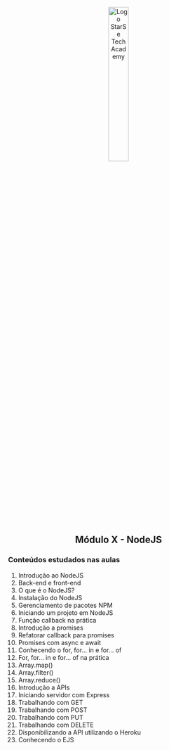 <div align="center">
  <br>
  <img src="https://user-images.githubusercontent.com/99208505/167872020-344925cf-cd4b-4c48-864d-0951e792cc72.png" width="30%" alt="Logo StarSe Tech Academy">
  <h2>Módulo X - NodeJS</h2>
</div>
<div>
  <h3>Conteúdos estudados nas aulas</h3>
  <ol>
    <li>Introdução ao NodeJS</li>
    <li>Back-end e front-end</li>
    <li>O que é o NodeJS?</li>
    <li>Instalação do NodeJS</li>
    <li>Gerenciamento de pacotes NPM</li>
    <li>Iniciando um projeto em NodeJS</li>
    <li>Função callback na prática</li>
    <li>Introdução a promises</li>
    <li>Refatorar callback para promises</li>
    <li>Promises com async e await</li>
    <li>Conhecendo o for, for... in e for... of</li>
    <li>For, for... in e for... of na prática</li>
    <li>Array.map()</li>
    <li>Array.filter()</li>
    <li>Array.reduce()</li>
    <li>Introdução a APIs</li>
    <li>Iniciando servidor com Express</li>
    <li>Trabalhando com GET</li>
    <li>Trabalhando com POST</li>
    <li>Trabalhando com PUT</li>
    <li>Trabalhando com DELETE</li>
    <li>Disponibilizando a API utilizando o Heroku</li>
    <li>Conhecendo o EJS</li>
  </ol>
</div>